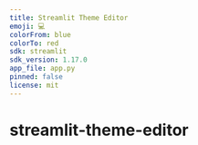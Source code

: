 ```yaml
---
title: Streamlit Theme Editor
emoji: 💻
colorFrom: blue
colorTo: red
sdk: streamlit
sdk_version: 1.17.0
app_file: app.py
pinned: false
license: mit
---
```


# streamlit-theme-editor
